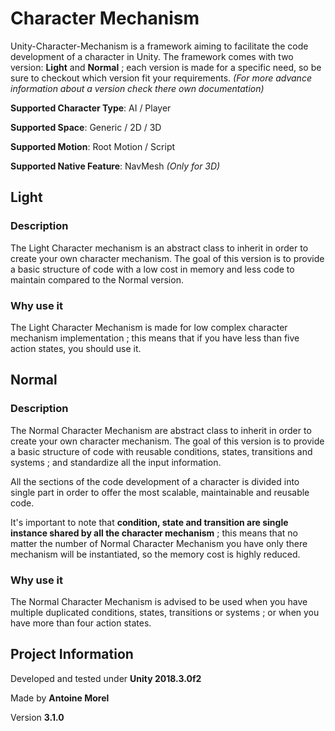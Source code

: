 # Character Mechanism

Unity-Character-Mechanism is a framework aiming to facilitate the code development of a
character in Unity. The framework comes with two version: **Light** and **Normal** ; each version
is made for a specific need, so be sure to checkout which version fit your requirements.
*(For more advance information about a version check there own documentation)*

**Supported Character Type**: AI / Player

**Supported Space**: Generic / 2D / 3D

**Supported Motion**: Root Motion / Script

**Supported Native Feature**: NavMesh *(Only for 3D)*

## Light

### Description

The Light Character mechanism is an abstract class to inherit in order to create your own
character mechanism. The goal of this version is to provide a basic structure of code with
a low cost in memory and less code to maintain compared to the Normal version.

### Why use it

The Light Character Mechanism is made for low complex character mechanism implementation ;
this means that if you have less than five action states, you should use it.

## Normal

### Description

The Normal Character Mechanism are abstract class to inherit in order to create your own
character mechanism. The goal of this version is to provide a basic structure of code with
reusable conditions, states, transitions and systems ; and standardize all the input information.

All the sections of the code development of a character is divided into single part in order to
offer the most scalable, maintainable and reusable code. 

It's important to note that **condition, state and transition are single instance shared by all the
character mechanism** ; this means that no matter the number of Normal Character Mechanism you have
only there mechanism will be instantiated, so the memory cost is highly reduced. 

### Why use it

The Normal Character Mechanism is advised to be used when you have multiple duplicated conditions,
states, transitions or systems ; or when you have more than four
action states.

## Project Information

Developed and tested under **Unity 2018.3.0f2**

Made by **Antoine Morel**

Version **3.1.0**